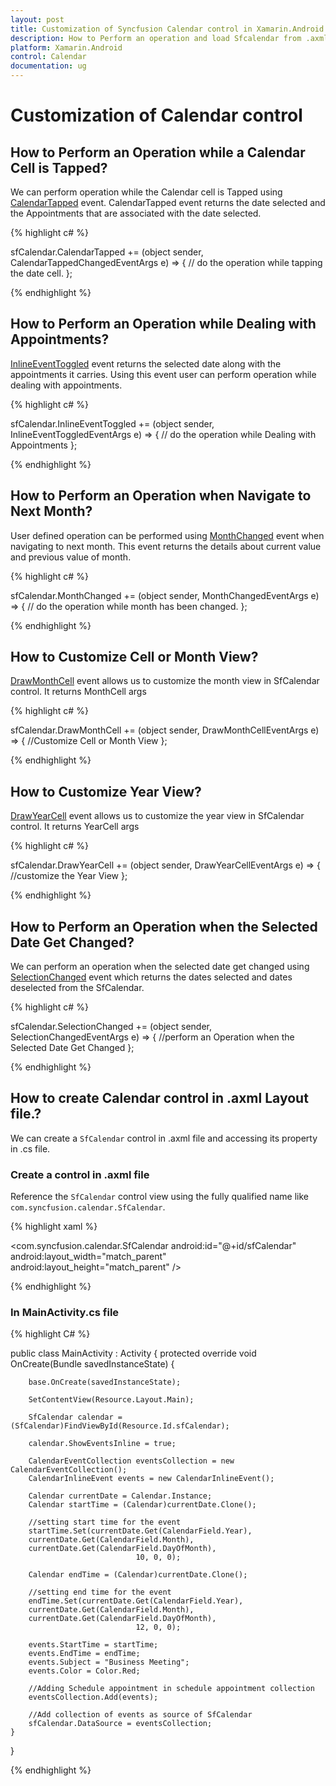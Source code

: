 ```yaml
---
layout: post
title: Customization of Syncfusion Calendar control in Xamarin.Android
description: How to Perform an operation and load Sfcalendar from .axml layout.
platform: Xamarin.Android
control: Calendar
documentation: ug
---
```


# Customization of Calendar control

## How to Perform an Operation while a Calendar Cell is Tapped?

We can perform operation while the Calendar cell is Tapped using [CalendarTapped](https://help.syncfusion.com/cr/xamarin-android/Com.Syncfusion.Calendar.SfCalendar.html) event. CalendarTapped event returns the date selected and the Appointments that are associated with the date selected.

{% highlight c# %}
	
 sfCalendar.CalendarTapped += (object sender, CalendarTappedChangedEventArgs e) => 
   {
     // do the operation while tapping the date cell.
   };

{% endhighlight %}

## How to Perform an Operation while Dealing with Appointments?

[InlineEventToggled](https://help.syncfusion.com/cr/xamarin-android/Com.Syncfusion.Calendar.SfCalendar.html) event returns the selected date along with the appointments it carries. Using this event user can perform operation while dealing with appointments.

{% highlight c# %}
	
sfCalendar.InlineEventToggled += (object sender, InlineEventToggledEventArgs e) =>
{
    // do the operation while Dealing with Appointments
};

{% endhighlight %}

## How to Perform an Operation when Navigate to Next Month?

User defined operation can be performed using [MonthChanged](https://help.syncfusion.com/cr/xamarin-android/Com.Syncfusion.Calendar.SfCalendar.html) event when navigating to next month. This event returns the details about current value and previous value of month.

{% highlight c# %}
	
sfCalendar.MonthChanged += (object sender, MonthChangedEventArgs e) =>
{
    // do the operation while month has been changed.
};

{% endhighlight %}

## How to Customize Cell or Month View?

[DrawMonthCell](https://help.syncfusion.com/cr/xamarin-android/Com.Syncfusion.Calendar.SfCalendar.html) event allows us to customize the month view in SfCalendar control. It returns MonthCell args

{% highlight c# %}

sfCalendar.DrawMonthCell += (object sender, DrawMonthCellEventArgs e) =>
{
    //Customize Cell or Month View
};

{% endhighlight %}

## How to Customize Year View?

[DrawYearCell](https://help.syncfusion.com/cr/xamarin-android/Com.Syncfusion.Calendar.SfCalendar.html) event allows us to customize the year view in  SfCalendar control. It returns YearCell args

{% highlight c# %}

sfCalendar.DrawYearCell += (object sender, DrawYearCellEventArgs e) =>
{
    //customize the Year View
};

{% endhighlight %}


## How to Perform an Operation when the Selected Date Get Changed?

We can perform an operation when the selected date get changed using [SelectionChanged](https://help.syncfusion.com/cr/xamarin-android/Com.Syncfusion.Calendar.SfCalendar.html) event which returns the dates selected and dates deselected from the SfCalendar.

{% highlight c# %}

sfCalendar.SelectionChanged += (object sender, SelectionChangedEventArgs e) =>
{
    //perform an Operation when the Selected Date Get Changed
};

{% endhighlight %}

## How to create Calendar control in .axml Layout file.?

We can create a `SfCalendar` control in .axml file and accessing its property in .cs file.

### Create a control in .axml file

Reference the `SfCalendar` control view using the fully qualified name like `com.syncfusion.calendar.SfCalendar`.

{% highlight xaml %}

<?xml version="1.0" encoding="utf-8"?>
<LinearLayout xmlns:android="http://schemas.android.com/apk/res/android"
android:orientation="vertical"
android:layout_width="match_parent"
android:layout_height="match_parent">
        <com.syncfusion.calendar.SfCalendar
            android:id="@+id/sfCalendar"
            android:layout_width="match_parent"
            android:layout_height="match_parent" />
</LinearLayout>

{% endhighlight %}

### In MainActivity.cs file

{% highlight C# %}

public class MainActivity : Activity
{
    protected override void OnCreate(Bundle savedInstanceState)
    {
    
        base.OnCreate(savedInstanceState);

        SetContentView(Resource.Layout.Main);

        SfCalendar calendar = (SfCalendar)FindViewById(Resource.Id.sfCalendar);

        calendar.ShowEventsInline = true;

        CalendarEventCollection eventsCollection = new CalendarEventCollection();
        CalendarInlineEvent events = new CalendarInlineEvent();

        Calendar currentDate = Calendar.Instance;
        Calendar startTime = (Calendar)currentDate.Clone();

        //setting start time for the event
        startTime.Set(currentDate.Get(CalendarField.Year),
        currentDate.Get(CalendarField.Month),
        currentDate.Get(CalendarField.DayOfMonth),
                                10, 0, 0);

        Calendar endTime = (Calendar)currentDate.Clone();

        //setting end time for the event
        endTime.Set(currentDate.Get(CalendarField.Year),
        currentDate.Get(CalendarField.Month),
        currentDate.Get(CalendarField.DayOfMonth),
                                12, 0, 0);

        events.StartTime = startTime;
        events.EndTime = endTime;
        events.Subject = "Business Meeting";
        events.Color = Color.Red;

        //Adding Schedule appointment in schedule appointment collection
        eventsCollection.Add(events);

        //Add collection of events as source of SfCalendar
        sfCalendar.DataSource = eventsCollection;
    }
}

{% endhighlight %}
